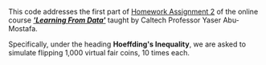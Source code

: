 This code addresses the first part of [Homework Assignment 2](https://work.caltech.edu/homework/hw2.pdf) of the online course [***'Learning From Data'***](https://work.caltech.edu/telecourse.html) taught by Caltech Professor Yaser Abu-Mostafa.  

Specifically, under the heading **Hoeffding's Inequality**, we are asked to simulate flipping 1,000 virtual fair coins, 10 times each.